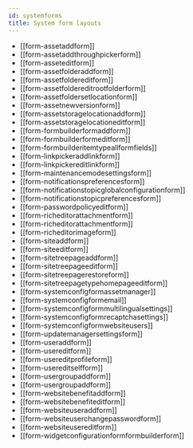 ```yaml
---
id: systemforms
title: System form layouts
---
```


* [[form-assetaddform]]
* [[form-assetaddthroughpickerform]]
* [[form-asseteditform]]
* [[form-assetfolderaddform]]
* [[form-assetfoldereditform]]
* [[form-assetfoldereditrootfolderform]]
* [[form-assetfoldersetlocationform]]
* [[form-assetnewversionform]]
* [[form-assetstoragelocationaddform]]
* [[form-assetstoragelocationeditform]]
* [[form-formbuilderformaddform]]
* [[form-formbuilderformeditform]]
* [[form-formbuilderitemtypeallformfields]]
* [[form-linkpickeraddlinkform]]
* [[form-linkpickereditlinkform]]
* [[form-maintenancemodesettingsform]]
* [[form-notificationspreferencesform]]
* [[form-notificationstopicglobalconfigurationform]]
* [[form-notificationstopicpreferencesform]]
* [[form-passwordpolicyeditform]]
* [[form-richeditorattachmentform]]
* [[form-richeditorattachmentform]]
* [[form-richeditorimageform]]
* [[form-siteaddform]]
* [[form-siteeditform]]
* [[form-sitetreepageaddform]]
* [[form-sitetreepageeditform]]
* [[form-sitetreepagerestoreform]]
* [[form-sitetreepagetypehomepageeditform]]
* [[form-systemconfigformassetmanager]]
* [[form-systemconfigformemail]]
* [[form-systemconfigformmultilingualsettings]]
* [[form-systemconfigformrecaptchasettings]]
* [[form-systemconfigformwebsiteusers]]
* [[form-updatemanagersettingsform]]
* [[form-useraddform]]
* [[form-usereditform]]
* [[form-usereditprofileform]]
* [[form-usereditselfform]]
* [[form-usergroupaddform]]
* [[form-usergroupaddform]]
* [[form-websitebenefitaddform]]
* [[form-websitebenefiteditform]]
* [[form-websiteuseraddform]]
* [[form-websiteuserchangepasswordform]]
* [[form-websiteusereditform]]
* [[form-widgetconfigurationformformbuilderform]]
